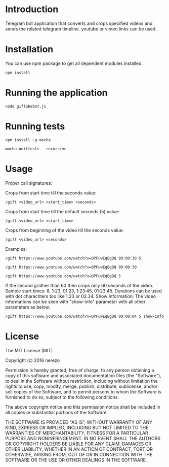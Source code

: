 # Introduction
Telegram bot application that converts and crops specified videos and sends the related telegram timeline. youtube or vimeo links can be used.

# Installation
You can use npm package to get all dependent modules installed.

```
npm install
```

# Running the application

```
node giftubebot.js
```

# Running tests

```
npm install -g mocha
```

```
mocha unittests --recursive
```

# Usage

Proper call signatures:

Crops from start time till the seconds value:

```
/gift <video_url> <start_time> <seconds>
```

Crops from start time till the default seconds (5) value:

```
/gift <video_url> <start_time>
```

Crops from beginning of the video till the seconds value:

```
/gift <video_url> <seconds>
```

Examples:

```
/gift https://www.youtube.com/watch?v=QPFuwEqBgDQ 00:00:30 5
```

```
/gift https://www.youtube.com/watch?v=QPFuwEqBgDQ 00:00:30
```

```
/gift https://www.youtube.com/watch?v=QPFuwEqBgDQ 5
```

If the second grather than 60 then crops only 60 seconds of the video.
Sample start times: 8, 1:23, 01:23, 1:23:45, 01:23:45. Durations can be used with dot charachters too like 1.23 or 02.34.
Show Information: The video informations can be seen with "show-info" parameter with all other parameters as below.

```
/gift https://www.youtube.com/watch?v=QPFuwEqBgDQ 00:00:04 5 show-info
```

# License
The MIT License (MIT)

Copyright (c) 2016 nerezo

Permission is hereby granted, free of charge, to any person obtaining a copy
of this software and associated documentation files (the "Software"), to deal
in the Software without restriction, including without limitation the rights
to use, copy, modify, merge, publish, distribute, sublicense, and/or sell
copies of the Software, and to permit persons to whom the Software is
furnished to do so, subject to the following conditions:

The above copyright notice and this permission notice shall be included in all
copies or substantial portions of the Software.

THE SOFTWARE IS PROVIDED "AS IS", WITHOUT WARRANTY OF ANY KIND, EXPRESS OR
IMPLIED, INCLUDING BUT NOT LIMITED TO THE WARRANTIES OF MERCHANTABILITY,
FITNESS FOR A PARTICULAR PURPOSE AND NONINFRINGEMENT. IN NO EVENT SHALL THE
AUTHORS OR COPYRIGHT HOLDERS BE LIABLE FOR ANY CLAIM, DAMAGES OR OTHER
LIABILITY, WHETHER IN AN ACTION OF CONTRACT, TORT OR OTHERWISE, ARISING FROM,
OUT OF OR IN CONNECTION WITH THE SOFTWARE OR THE USE OR OTHER DEALINGS IN THE
SOFTWARE.
